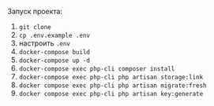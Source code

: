 Запуск проекта:
1. `git clone`
2. `cp .env.example .env`
3. настроить `.env`
4. `docker-compose build`
5. `docker-compose up -d`
6. `docker-compose exec php-cli composer install`
7. `docker-compose exec php-cli php artisan storage:link`
8. `docker compose exec php-cli php artisan migrate:fresh`
9. `docker compose exec php-cli php artisan key:generate`
